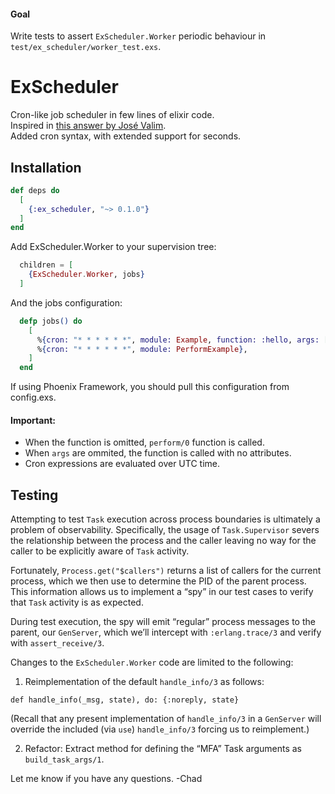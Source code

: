 
#### Goal
Write tests to assert `ExScheduler.Worker` periodic behaviour in `test/ex_scheduler/worker_test.exs`.

# ExScheduler

Cron-like job scheduler in few lines of elixir code.  
Inspired in [this answer by José Valim](https://stackoverflow.com/a/32097971).  
Added cron syntax, with extended support for seconds.

## Installation

```elixir
def deps do
  [
    {:ex_scheduler, "~> 0.1.0"}
  ]
end
```

Add ExScheduler.Worker to your supervision tree:
```elixir
  children = [
    {ExScheduler.Worker, jobs}
  ]
```

And the jobs configuration:
```elixir
  defp jobs() do
    [
      %{cron: "* * * * * *", module: Example, function: :hello, args: ["world"]},
      %{cron: "* * * * * *", module: PerformExample},
    ]
  end
```

If using Phoenix Framework, you should pull this configuration from config.exs.

#### Important:
- When the function is omitted, `perform/0` function is called.
- When `args` are ommited, the function is called with no attributes.
- Cron expressions are evaluated over UTC time.

## Testing

Attempting to test  `Task` execution across process boundaries is ultimately a problem of observability. Specifically, the usage of `Task.Supervisor` severs the relationship between the process and the caller leaving no way for the caller to be explicitly aware of `Task` activity.

Fortunately, `Process.get("$callers")`  returns a list of callers for the current process, which we then use to determine the PID of the parent process. This information allows us to implement a “spy” in our test cases to verify that `Task` activity is as expected.

During test execution, the spy will emit “regular” process messages to the parent, our `GenServer`, which we’ll intercept with `:erlang.trace/3` and verify with `assert_receive/3`.

Changes to the `ExScheduler.Worker` code are limited to the following:

1. Reimplementation of the default `handle_info/3` as follows:

`def handle_info(_msg, state), do: {:noreply, state}`

(Recall that any present implementation of `handle_info/3` in a `GenServer` will override the included (via `use`)  `handle_info/3` forcing us to reimplement.)

2. Refactor: Extract method for defining the “MFA” Task arguments as `build_task_args/1`.

Let me know if you have any questions. -Chad
